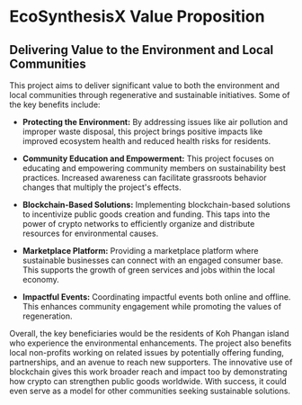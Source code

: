 # EcoSynthesisX Value Proposition

## Delivering Value to the Environment and Local Communities

This project aims to deliver significant value to both the environment and local communities through regenerative and sustainable initiatives. Some of the key benefits include:

- **Protecting the Environment:** By addressing issues like air pollution and improper waste disposal, this project brings positive impacts like improved ecosystem health and reduced health risks for residents.

- **Community Education and Empowerment:** This project focuses on educating and empowering community members on sustainability best practices. Increased awareness can facilitate grassroots behavior changes that multiply the project's effects.

- **Blockchain-Based Solutions:** Implementing blockchain-based solutions to incentivize public goods creation and funding. This taps into the power of crypto networks to efficiently organize and distribute resources for environmental causes.

- **Marketplace Platform:** Providing a marketplace platform where sustainable businesses can connect with an engaged consumer base. This supports the growth of green services and jobs within the local economy.

- **Impactful Events:** Coordinating impactful events both online and offline. This enhances community engagement while promoting the values of regeneration.

Overall, the key beneficiaries would be the residents of Koh Phangan island who experience the environmental enhancements. The project also benefits local non-profits working on related issues by potentially offering funding, partnerships, and an avenue to reach new supporters. The innovative use of blockchain gives this work broader reach and impact too by demonstrating how crypto can strengthen public goods worldwide. With success, it could even serve as a model for other communities seeking sustainable solutions.
